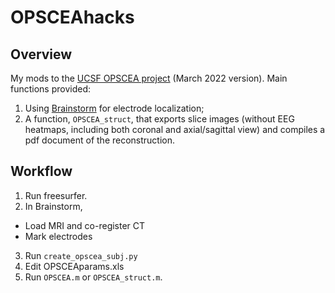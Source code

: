 # OPSCEAhacks

## Overview
My mods to the [UCSF OPSCEA project](https://github.com/Kleen-Lab/OPSCEA) (March 2022 version).  Main functions provided:
1. Using [Brainstorm](https://neuroimage.usc.edu/brainstorm/Introduction) for electrode localization;
2. A function, `OPSCEA_struct`, that exports slice images (without EEG heatmaps, including both coronal and axial/sagittal view) and compiles a pdf document of the reconstruction.

## Workflow
1. Run freesurfer.
2. In Brainstorm,
 * Load MRI and co-register CT
 * Mark electrodes
3. Run `create_opscea_subj.py`
4. Edit OPSCEAparams.xls
5. Run `OPSCEA.m` or `OPSCEA_struct.m`.